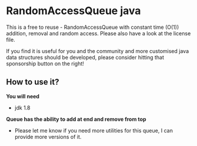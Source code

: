 # RandomAccessQueue java

This is a free to reuse - RandomAccessQueue with constant time (O(1)) addition, removal and random access.
Please also have a look at the license file.

If you find it is useful for you and the community and more customised java data structures should be developed, please consider hitting that sponsorship button on the right!

## How to use it?

**You will need**

- jdk 1.8


**Queue has the ability to add at end and remove from top**

-  Please let me know if you need more utilities for this queue, I can provide more versions of it.


